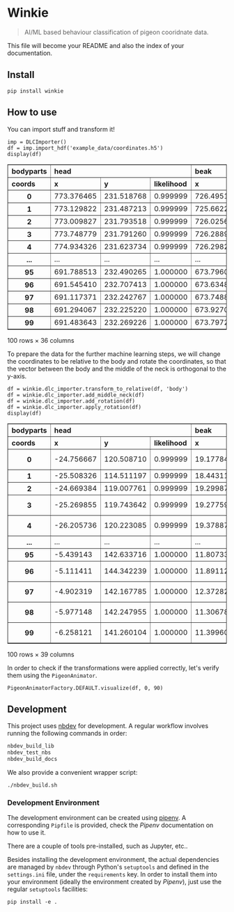# Winkie
> AI/ML based behaviour classification of pigeon cooridnate data.


This file will become your README and also the index of your documentation.

## Install

`pip install winkie`

## How to use

You can import stuff and transform it!

```
imp = DLCImporter()
df = imp.import_hdf('example_data/coordinates.h5')
display(df)
```


<div>
<style scoped>
    .dataframe tbody tr th:only-of-type {
        vertical-align: middle;
    }

    .dataframe tbody tr th {
        vertical-align: top;
    }

    .dataframe thead tr th {
        text-align: left;
    }
</style>
<table border="1" class="dataframe">
  <thead>
    <tr>
      <th>bodyparts</th>
      <th colspan="3" halign="left">head</th>
      <th colspan="3" halign="left">beak</th>
      <th colspan="3" halign="left">left_neck</th>
      <th>right_neck</th>
      <th>...</th>
      <th>right_middle_wing</th>
      <th colspan="3" halign="left">right_down_wing</th>
      <th colspan="3" halign="left">body</th>
      <th colspan="3" halign="left">tail</th>
    </tr>
    <tr>
      <th>coords</th>
      <th>x</th>
      <th>y</th>
      <th>likelihood</th>
      <th>x</th>
      <th>y</th>
      <th>likelihood</th>
      <th>x</th>
      <th>y</th>
      <th>likelihood</th>
      <th>x</th>
      <th>...</th>
      <th>likelihood</th>
      <th>x</th>
      <th>y</th>
      <th>likelihood</th>
      <th>x</th>
      <th>y</th>
      <th>likelihood</th>
      <th>x</th>
      <th>y</th>
      <th>likelihood</th>
    </tr>
  </thead>
  <tbody>
    <tr>
      <th>0</th>
      <td>773.376465</td>
      <td>231.518768</td>
      <td>0.999999</td>
      <td>726.495178</td>
      <td>235.638046</td>
      <td>0.999981</td>
      <td>726.502014</td>
      <td>277.634125</td>
      <td>0.999998</td>
      <td>803.271179</td>
      <td>...</td>
      <td>0.999998</td>
      <td>866.702393</td>
      <td>446.583923</td>
      <td>0.999997</td>
      <td>804.008545</td>
      <td>350.669586</td>
      <td>0.999992</td>
      <td>874.878601</td>
      <td>485.749908</td>
      <td>0.999999</td>
    </tr>
    <tr>
      <th>1</th>
      <td>773.129822</td>
      <td>231.487213</td>
      <td>0.999999</td>
      <td>725.662231</td>
      <td>235.242844</td>
      <td>0.999951</td>
      <td>725.964478</td>
      <td>278.003082</td>
      <td>0.999999</td>
      <td>803.197144</td>
      <td>...</td>
      <td>0.999997</td>
      <td>866.877441</td>
      <td>446.645325</td>
      <td>0.999989</td>
      <td>802.684265</td>
      <td>345.021454</td>
      <td>0.999873</td>
      <td>875.375854</td>
      <td>487.185547</td>
      <td>0.999997</td>
    </tr>
    <tr>
      <th>2</th>
      <td>773.009827</td>
      <td>231.793518</td>
      <td>0.999999</td>
      <td>726.025696</td>
      <td>235.272522</td>
      <td>0.999978</td>
      <td>725.764893</td>
      <td>278.884918</td>
      <td>0.999998</td>
      <td>802.567810</td>
      <td>...</td>
      <td>0.999997</td>
      <td>867.120056</td>
      <td>447.921356</td>
      <td>0.999995</td>
      <td>801.531067</td>
      <td>349.937347</td>
      <td>0.999946</td>
      <td>876.269714</td>
      <td>485.816010</td>
      <td>0.999999</td>
    </tr>
    <tr>
      <th>3</th>
      <td>773.748779</td>
      <td>231.791260</td>
      <td>0.999999</td>
      <td>726.288940</td>
      <td>235.864319</td>
      <td>0.999985</td>
      <td>725.889465</td>
      <td>279.045715</td>
      <td>0.999998</td>
      <td>803.356934</td>
      <td>...</td>
      <td>0.999992</td>
      <td>866.839966</td>
      <td>448.009460</td>
      <td>0.999994</td>
      <td>802.792908</td>
      <td>350.675842</td>
      <td>0.999970</td>
      <td>875.973022</td>
      <td>485.560150</td>
      <td>0.999998</td>
    </tr>
    <tr>
      <th>4</th>
      <td>774.934326</td>
      <td>231.623734</td>
      <td>0.999999</td>
      <td>726.298279</td>
      <td>235.749908</td>
      <td>0.999990</td>
      <td>726.302551</td>
      <td>278.388367</td>
      <td>0.999999</td>
      <td>802.530273</td>
      <td>...</td>
      <td>0.999995</td>
      <td>866.429382</td>
      <td>446.349670</td>
      <td>0.999998</td>
      <td>803.659973</td>
      <td>351.269745</td>
      <td>0.999938</td>
      <td>876.481873</td>
      <td>485.140839</td>
      <td>0.999998</td>
    </tr>
    <tr>
      <th>...</th>
      <td>...</td>
      <td>...</td>
      <td>...</td>
      <td>...</td>
      <td>...</td>
      <td>...</td>
      <td>...</td>
      <td>...</td>
      <td>...</td>
      <td>...</td>
      <td>...</td>
      <td>...</td>
      <td>...</td>
      <td>...</td>
      <td>...</td>
      <td>...</td>
      <td>...</td>
      <td>...</td>
      <td>...</td>
      <td>...</td>
      <td>...</td>
    </tr>
    <tr>
      <th>95</th>
      <td>691.788513</td>
      <td>232.490265</td>
      <td>1.000000</td>
      <td>673.796082</td>
      <td>238.801743</td>
      <td>0.018886</td>
      <td>697.399841</td>
      <td>282.134796</td>
      <td>0.999998</td>
      <td>737.725342</td>
      <td>...</td>
      <td>0.999993</td>
      <td>866.965027</td>
      <td>433.505768</td>
      <td>0.999980</td>
      <td>788.017456</td>
      <td>337.912994</td>
      <td>0.999999</td>
      <td>882.997253</td>
      <td>483.786896</td>
      <td>1.000000</td>
    </tr>
    <tr>
      <th>96</th>
      <td>691.545410</td>
      <td>232.707413</td>
      <td>1.000000</td>
      <td>673.634888</td>
      <td>238.658234</td>
      <td>0.016135</td>
      <td>697.256165</td>
      <td>283.058899</td>
      <td>0.999999</td>
      <td>736.505920</td>
      <td>...</td>
      <td>0.999995</td>
      <td>868.164307</td>
      <td>432.291901</td>
      <td>0.999943</td>
      <td>788.334045</td>
      <td>339.911743</td>
      <td>0.999999</td>
      <td>884.470215</td>
      <td>483.485382</td>
      <td>1.000000</td>
    </tr>
    <tr>
      <th>97</th>
      <td>691.117371</td>
      <td>232.242767</td>
      <td>1.000000</td>
      <td>673.748840</td>
      <td>239.055954</td>
      <td>0.007289</td>
      <td>696.269043</td>
      <td>282.351929</td>
      <td>0.999999</td>
      <td>735.976685</td>
      <td>...</td>
      <td>0.999984</td>
      <td>868.530457</td>
      <td>434.697205</td>
      <td>0.999916</td>
      <td>785.626465</td>
      <td>338.561829</td>
      <td>0.999997</td>
      <td>885.270691</td>
      <td>485.053131</td>
      <td>0.999999</td>
    </tr>
    <tr>
      <th>98</th>
      <td>691.294067</td>
      <td>232.225220</td>
      <td>1.000000</td>
      <td>673.927002</td>
      <td>239.141891</td>
      <td>0.004682</td>
      <td>695.629456</td>
      <td>282.407013</td>
      <td>1.000000</td>
      <td>735.639404</td>
      <td>...</td>
      <td>0.999977</td>
      <td>868.368958</td>
      <td>434.125732</td>
      <td>0.999876</td>
      <td>786.011963</td>
      <td>338.520691</td>
      <td>0.999997</td>
      <td>885.585388</td>
      <td>484.755859</td>
      <td>0.999999</td>
    </tr>
    <tr>
      <th>99</th>
      <td>691.483643</td>
      <td>232.269226</td>
      <td>1.000000</td>
      <td>673.797241</td>
      <td>239.390625</td>
      <td>0.010126</td>
      <td>695.367371</td>
      <td>281.720947</td>
      <td>0.999999</td>
      <td>735.199585</td>
      <td>...</td>
      <td>0.999970</td>
      <td>868.662292</td>
      <td>434.387238</td>
      <td>0.999786</td>
      <td>785.282776</td>
      <td>338.077087</td>
      <td>0.999992</td>
      <td>885.361023</td>
      <td>483.480896</td>
      <td>1.000000</td>
    </tr>
  </tbody>
</table>
<p>100 rows × 36 columns</p>
</div>


To prepare the data for the further machine learning steps, we will change the coordinates to be relative to the body and rotate the coordinates, so that the vector between the body and the middle of the neck is orthogonal to the y-axis.

```
df = winkie.dlc_importer.transform_to_relative(df, 'body')
df = winkie.dlc_importer.add_middle_neck(df)
df = winkie.dlc_importer.add_rotation(df)
df = winkie.dlc_importer.apply_rotation(df)
display(df)
```


<div>
<style scoped>
    .dataframe tbody tr th:only-of-type {
        vertical-align: middle;
    }

    .dataframe tbody tr th {
        vertical-align: top;
    }

    .dataframe thead tr th {
        text-align: left;
    }
</style>
<table border="1" class="dataframe">
  <thead>
    <tr>
      <th>bodyparts</th>
      <th colspan="3" halign="left">head</th>
      <th colspan="3" halign="left">beak</th>
      <th colspan="3" halign="left">left_neck</th>
      <th>right_neck</th>
      <th>...</th>
      <th>right_down_wing</th>
      <th colspan="3" halign="left">body</th>
      <th colspan="3" halign="left">tail</th>
      <th colspan="2" halign="left">middle_neck</th>
      <th>rotation_angle</th>
    </tr>
    <tr>
      <th>coords</th>
      <th>x</th>
      <th>y</th>
      <th>likelihood</th>
      <th>x</th>
      <th>y</th>
      <th>likelihood</th>
      <th>x</th>
      <th>y</th>
      <th>likelihood</th>
      <th>x</th>
      <th>...</th>
      <th>likelihood</th>
      <th>x</th>
      <th>y</th>
      <th>likelihood</th>
      <th>x</th>
      <th>y</th>
      <th>likelihood</th>
      <th>x</th>
      <th>y</th>
      <th></th>
    </tr>
  </thead>
  <tbody>
    <tr>
      <th>0</th>
      <td>-24.756667</td>
      <td>120.508710</td>
      <td>0.999999</td>
      <td>19.177848</td>
      <td>137.378264</td>
      <td>0.999981</td>
      <td>37.599212</td>
      <td>99.638046</td>
      <td>0.999998</td>
      <td>-37.599212</td>
      <td>...</td>
      <td>0.999997</td>
      <td>0.0</td>
      <td>0.0</td>
      <td>0.999992</td>
      <td>-4.411014</td>
      <td>-152.478855</td>
      <td>0.999999</td>
      <td>-1.421085e-14</td>
      <td>89.158479</td>
      <td>-116.026775</td>
    </tr>
    <tr>
      <th>1</th>
      <td>-25.508326</td>
      <td>114.511197</td>
      <td>0.999999</td>
      <td>18.443110</td>
      <td>132.829171</td>
      <td>0.999951</td>
      <td>37.685982</td>
      <td>94.642246</td>
      <td>0.999999</td>
      <td>-37.685982</td>
      <td>...</td>
      <td>0.999989</td>
      <td>0.0</td>
      <td>0.0</td>
      <td>0.999873</td>
      <td>0.187954</td>
      <td>-159.670477</td>
      <td>0.999997</td>
      <td>0.000000e+00</td>
      <td>83.503899</td>
      <td>-117.149092</td>
    </tr>
    <tr>
      <th>2</th>
      <td>-24.669384</td>
      <td>119.007761</td>
      <td>0.999999</td>
      <td>19.299872</td>
      <td>135.928651</td>
      <td>0.999978</td>
      <td>38.162277</td>
      <td>96.605391</td>
      <td>0.999998</td>
      <td>-38.162277</td>
      <td>...</td>
      <td>0.999995</td>
      <td>0.0</td>
      <td>0.0</td>
      <td>0.999946</td>
      <td>-9.546297</td>
      <td>-154.782895</td>
      <td>0.999999</td>
      <td>7.105427e-15</td>
      <td>87.485969</td>
      <td>-115.283267</td>
    </tr>
    <tr>
      <th>3</th>
      <td>-25.269855</td>
      <td>119.743642</td>
      <td>0.999999</td>
      <td>19.277590</td>
      <td>136.612289</td>
      <td>0.999985</td>
      <td>38.326491</td>
      <td>97.857522</td>
      <td>0.999998</td>
      <td>-38.326491</td>
      <td>...</td>
      <td>0.999994</td>
      <td>0.0</td>
      <td>0.0</td>
      <td>0.999970</td>
      <td>-7.593725</td>
      <td>-153.269178</td>
      <td>0.999998</td>
      <td>-3.552714e-14</td>
      <td>88.193103</td>
      <td>-115.645195</td>
    </tr>
    <tr>
      <th>4</th>
      <td>-26.205736</td>
      <td>120.223085</td>
      <td>0.999999</td>
      <td>19.378876</td>
      <td>137.673975</td>
      <td>0.999990</td>
      <td>37.930796</td>
      <td>99.283034</td>
      <td>0.999999</td>
      <td>-37.930796</td>
      <td>...</td>
      <td>0.999998</td>
      <td>0.0</td>
      <td>0.0</td>
      <td>0.999938</td>
      <td>-7.305264</td>
      <td>-152.220668</td>
      <td>0.999998</td>
      <td>-2.842171e-14</td>
      <td>90.176009</td>
      <td>-115.797288</td>
    </tr>
    <tr>
      <th>...</th>
      <td>...</td>
      <td>...</td>
      <td>...</td>
      <td>...</td>
      <td>...</td>
      <td>...</td>
      <td>...</td>
      <td>...</td>
      <td>...</td>
      <td>...</td>
      <td>...</td>
      <td>...</td>
      <td>...</td>
      <td>...</td>
      <td>...</td>
      <td>...</td>
      <td>...</td>
      <td>...</td>
      <td>...</td>
      <td>...</td>
      <td>...</td>
    </tr>
    <tr>
      <th>95</th>
      <td>-5.439143</td>
      <td>142.633716</td>
      <td>1.000000</td>
      <td>11.807338</td>
      <td>150.765213</td>
      <td>0.018886</td>
      <td>25.405257</td>
      <td>103.331178</td>
      <td>0.999998</td>
      <td>-25.405257</td>
      <td>...</td>
      <td>0.999980</td>
      <td>0.0</td>
      <td>0.0</td>
      <td>0.999999</td>
      <td>34.718510</td>
      <td>-170.572513</td>
      <td>1.000000</td>
      <td>1.421085e-14</td>
      <td>100.388462</td>
      <td>-134.573393</td>
    </tr>
    <tr>
      <th>96</th>
      <td>-5.111411</td>
      <td>144.342239</td>
      <td>1.000000</td>
      <td>11.891120</td>
      <td>152.534492</td>
      <td>0.016135</td>
      <td>25.831407</td>
      <td>104.212114</td>
      <td>0.999999</td>
      <td>-25.831407</td>
      <td>...</td>
      <td>0.999943</td>
      <td>0.0</td>
      <td>0.0</td>
      <td>0.999999</td>
      <td>30.892145</td>
      <td>-170.003613</td>
      <td>1.000000</td>
      <td>-7.105427e-15</td>
      <td>102.665676</td>
      <td>-134.105164</td>
    </tr>
    <tr>
      <th>97</th>
      <td>-4.902319</td>
      <td>142.167785</td>
      <td>1.000000</td>
      <td>12.372827</td>
      <td>149.214393</td>
      <td>0.007289</td>
      <td>25.929811</td>
      <td>102.332530</td>
      <td>0.999999</td>
      <td>-25.929811</td>
      <td>...</td>
      <td>0.999916</td>
      <td>0.0</td>
      <td>0.0</td>
      <td>0.999997</td>
      <td>28.892545</td>
      <td>-174.796723</td>
      <td>0.999999</td>
      <td>-1.421085e-14</td>
      <td>100.767981</td>
      <td>-133.609448</td>
    </tr>
    <tr>
      <th>98</th>
      <td>-5.977148</td>
      <td>142.247955</td>
      <td>1.000000</td>
      <td>11.306788</td>
      <td>149.369812</td>
      <td>0.004682</td>
      <td>25.838286</td>
      <td>103.199445</td>
      <td>1.000000</td>
      <td>-25.838286</td>
      <td>...</td>
      <td>0.999876</td>
      <td>0.0</td>
      <td>0.0</td>
      <td>0.999997</td>
      <td>30.290261</td>
      <td>-174.304594</td>
      <td>0.999999</td>
      <td>-2.131628e-14</td>
      <td>101.112080</td>
      <td>-134.109740</td>
    </tr>
    <tr>
      <th>99</th>
      <td>-6.258121</td>
      <td>141.260104</td>
      <td>1.000000</td>
      <td>11.399601</td>
      <td>148.452320</td>
      <td>0.010126</td>
      <td>25.362818</td>
      <td>103.041361</td>
      <td>0.999999</td>
      <td>-25.362818</td>
      <td>...</td>
      <td>0.999786</td>
      <td>0.0</td>
      <td>0.0</td>
      <td>0.999992</td>
      <td>29.300697</td>
      <td>-174.067206</td>
      <td>1.000000</td>
      <td>-3.552714e-14</td>
      <td>100.597551</td>
      <td>-134.093794</td>
    </tr>
  </tbody>
</table>
<p>100 rows × 39 columns</p>
</div>


In order to check if the transformations were applied correctly, let's verify them using the `PigeonAnimator`.

```
PigeonAnimatorFactory.DEFAULT.visualize(df, 0, 90)
```

## Development


This project uses [nbdev](https://github.com/fastai/nbdev) for development.
A regular workflow involves running the following commands in order:

```bash
nbdev_build_lib
nbdev_test_nbs
nbdev_build_docs
```

We also provide a convenient wrapper script:
```
./nbdev_build.sh
```

### Development Environment

The development environment can be created using [pipenv](https://pypi.org/project/pipenv/).
A corresponding `Pipfile` is provided, check the *Pipenv* documentation on how to use it.

There are a couple of tools pre-installed, such as Jupyter, etc..

Besides installing the development environment, the actual dependencies are managed by `nbdev` through Python's `setuptools` and defined in the `settings.ini` file, under the `requirements` key. 
In order to install them into your environment (ideally the environment created by *Pipenv*), just use the regular `setuptools` facilities:
```
pip install -e .
```
